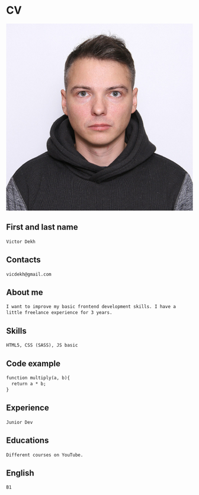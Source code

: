 # CV

![My photo](/images/IMG_9546.jpeg)

## First and last name
```
Victor Dekh
```

## Contacts
```
vicdekh@gmail.com
```

## About me
```
I want to improve my basic frontend development skills. I have a little freelance experience for 3 years.
```

## Skills
```
HTML5, CSS (SASS), JS basic
```

## Code example
```
function multiply(a, b){
  return a * b;
}
```

## Experience
```
Junior Dev
```

## Educations
```
Different courses on YouTube.
```

## English
```
B1
```